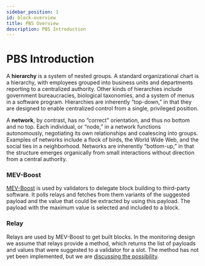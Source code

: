 ```yaml
---
sidebar_position: 1
id: block-overview
title: PBS Overview
description: PBS Introduction
---
```


# PBS Introduction

A **hierarchy** is a system of nested groups. A standard organizational chart is a hierarchy, with employees grouped into business units and departments reporting to a centralized authority. Other kinds of hierarchies include government bureaucracies, biological taxonomies, and a system of menus in a software program. Hierarchies are inherently “top-down,” in that they are designed to enable centralized control from a single, privileged position.

A **network**, by contrast, has no “correct” orientation, and thus no bottom and no top. Each individual, or “node,” in a network functions autonomously, negotiating its own relationships and coalescing into groups. Examples of networks include a flock of birds, the World Wide Web, and the social ties in a neighborhood. Networks are inherently “bottom-up,” in that the structure emerges organically from small interactions without direction from a central authority.

### MEV-Boost

[MEV-Boost](https://github.com/flashbots/mev-boost) is used by validators to delegate block building to third-party software. It polls relays and fetches from them variants of the suggested payload and the value that could be extracted by using this payload. The payload with the maximum value is selected and included to a block.

### Relay

Relays are used by MEV-Boost to get built blocks. In the monitoring design we assume that relays provide a method, which returns the list of payloads and values that were suggested to a validator for a slot. The method has not yet been implemented, but we are [discussing the possibility](https://github.com/flashbots/mev-boost/issues/120).
